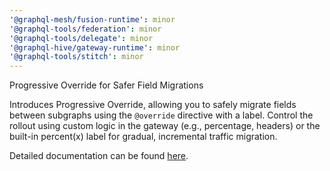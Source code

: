 ```yaml
---
'@graphql-mesh/fusion-runtime': minor
'@graphql-tools/federation': minor
'@graphql-tools/delegate': minor
'@graphql-hive/gateway-runtime': minor
'@graphql-tools/stitch': minor
---
```


Progressive Override for Safer Field Migrations

Introduces Progressive Override, allowing you to safely migrate fields between subgraphs using the `@override` directive with a label. Control the rollout using custom logic in the gateway (e.g., percentage, headers) or the built-in percent(x) label for gradual, incremental traffic migration.

Detailed documentation can be found [here](https://the-guild.dev/graphql/hive/docs/gateway/other-features/progressive-override).
